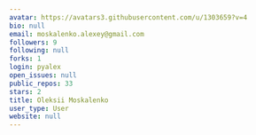 ```yaml
---
avatar: https://avatars3.githubusercontent.com/u/1303659?v=4
bio: null
email: moskalenko.alexey@gmail.com
followers: 9
following: null
forks: 1
login: pyalex
open_issues: null
public_repos: 33
stars: 2
title: Oleksii Moskalenko
user_type: User
website: null
---
```

